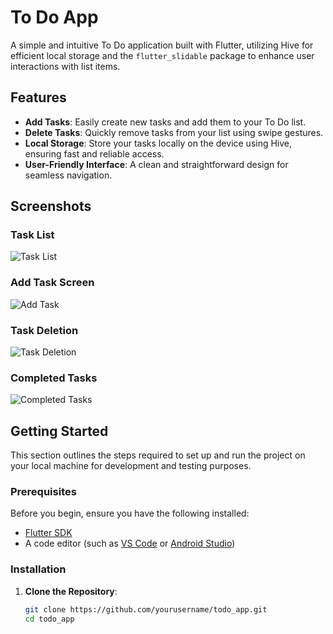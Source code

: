 # To Do App

A simple and intuitive To Do application built with Flutter, utilizing Hive for efficient local storage and the `flutter_slidable` package to enhance user interactions with list items.

## Features

- **Add Tasks**: Easily create new tasks and add them to your To Do list.
- **Delete Tasks**: Quickly remove tasks from your list using swipe gestures.
- **Local Storage**: Store your tasks locally on the device using Hive, ensuring fast and reliable access.
- **User-Friendly Interface**: A clean and straightforward design for seamless navigation.
## Screenshots

### Task List
![Task List](screenshots/Screenshot_20241018_124930.jpg)  <!-- Replace with your actual screenshot path -->

### Add Task Screen
![Add Task](screenshots/Screenshot_20241018_124937.jpg)  <!-- Replace with your actual screenshot path -->

### Task Deletion
![Task Deletion](screenshots/Screenshot_20241018_124944.jpg)  <!-- Replace with your actual screenshot path -->

### Completed Tasks
![Completed Tasks](screenshots/Screenshot_20241018_124950.jpg)  <!-- Replace with your actual screenshot path -->



## Getting Started

This section outlines the steps required to set up and run the project on your local machine for development and testing purposes.

### Prerequisites

Before you begin, ensure you have the following installed:

- [Flutter SDK](https://flutter.dev/docs/get-started/install)
- A code editor (such as [VS Code](https://code.visualstudio.com/) or [Android Studio](https://developer.android.com/studio))

### Installation

1. **Clone the Repository**:
   ```bash
   git clone https://github.com/yourusername/todo_app.git
   cd todo_app

